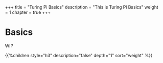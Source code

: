 +++
title = "Turing Pi Basics"
description = "This is Turing Pi Basics"
weight = 1
chapter = true
+++

# Basics

WIP

{{%children style="h3" description="false" depth="1" sort="weight" %}}
